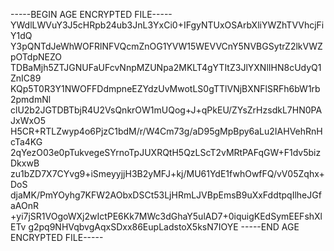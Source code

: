 -----BEGIN AGE ENCRYPTED FILE-----
YWdlLWVuY3J5cHRpb24ub3JnL3YxCi0+IFgyNTUxOSArbXliYWZhTVVhcjFiY1dQ
Y3pQNTdJeWhWOFRlNFVQcmZnOG1YVW15WEVVCnY5NVBGSytrZ2lkVWZpOTdpNEZO
TDBaMjh5ZTJGNUFaUFcvNnpMZUNpa2MKLT4gYTItZ3JlYXNlIHN8cUdyQ1ZnIC89
KQp5T0R3Y1NWOFFDdmpneEZYdzUvMwotLS0gTTlVNjBXNFlSRFh6bW1rb2pmdmNl
clU2b2JGTDBTbjR4U2VsQnkrOW1mUQog+J+qPkEU/ZYsZrHzsdkL7HN0PAJxWxO5
H5CR+RTLZwyp4o6PjzC1bdM/r/W4Cm73g/aD95gMpBpy6aLu2IAHVehRnHcTa4KG
2qYezO03e0pTukvegeSYrnoTpJUXRQtH5QzLScT2vMRtPAFqGW+F1dv5bizDkxwB
zu1bZD7X7CYvg9+iSmeyyjjH3B2yMFJ+kj/MU61YdE1fwhOwfFQ/vV05Zqhx+DoS
djaMK/PmYOyhg7KFW2AObxDSCt53LjHRmLJVBpEmsB9uXxFddtpqIlheJGfaAOnR
+yi7jSR1VOgoWXj2wIctPE6Kk7MWc3dGhaY5ulAD7+0iquigKEdSymEEFshXlETv
g2pq9NHVqbvgAqxSDxx86EupLadstoX5ksN7IOYE
-----END AGE ENCRYPTED FILE-----
